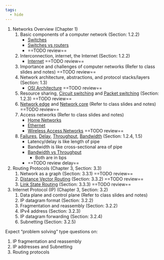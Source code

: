 ```yaml
---
tags:
  - hide
---
```

1. Networks Overview (Chapter 1)
	1. Basic components of a computer network (Section: 1.2.2)
		- [Switches](OSI%20layers/Link%20layer/Switches.md)
		- [Switches vs routers](../Switch%20vs%20Router.md)
		- ==TODO review==
	2. Interconnection, internet, the Internet (Section: 1.2.2)
		- [Internet](../Internet.md)
		==TODO review==
	3. Importance and challenges of computer networks (Refer to class slides and notes)
		==TODO review==
	4. Network architecture, abstractions, and protocol stacks/layers (Section: 1.3)
		- [OSI Architecture](../OSI%20layers/OSI%20Architecture.md)
		==TODO review==
	5. Resource sharing, [Circuit switching](OSI%20layers/Link%20layer/Circuit%20switching.md) and [Packet switching](OSI%20layers/Link%20layer/Packet%20switching.md) (Section: 1.2.3)
		==TODO review==
	6. [Network edge](../Network%20edge.md) and [Network core](../Network%20core.md) (Refer to class slides and notes)
		==TODO review==
	7. Access networks (Refer to class slides and notes)
		- [Home Networks](../Home%20Networks.md)
		- [Ethernet](Ethernet/Ethernet.md)
		- [Wireless Access Networks](Wireless/Wireless%20Access%20Networks.md)
		==TODO review==
	8. [Failures](Failures), [Delay](../Delay.md), [Throughput](../Throughput.md), [Bandwidth](../Bandwidth.md) (Section: 1.2.4, 1.5)
		- Latency/delay is like length of pipe
		- Bandwidth is like cross-sectional area of pipe
		- [Bandwidth vs Throughput](../Bandwidth%20vs%20Throughput.md)
			- Both are in bps
		- ==TODO review delay==
2. Routing Protocols (Chapter 3, Section: 3.3)
	1. Network as a graph (Section: 3.3.1)
		==TODO review==
	2. [Distance Vector Routing](OSI%20layers/Network%20layer/Routing/Distance%20Vector%20Routing.md) (Section: 3.3.2)
		==TODO review==
	3. [Link State Routing](OSI%20layers/Network%20layer/Routing/Link%20State%20Routing.md) (Section: 3.3.3)
		==TODO review==
3. Internet Protocol (IP) (Chapter 3, Section: 3.2)
	1. Data plane and control plane (Refer to class slides and notes)
	2. IP datagram format (Section: 3.2.2)
	3. Fragmentation and reassembly (Section: 3.2.2)
	4. IPv4 address (Section: 3.2.3)
	5. IP datagram forwarding (Section: 3.2.4)
	6. Subnetting (Section: 3.2.5)

Expect “problem solving” type questions on:
1. IP fragmentation and reassembly
2. IP addresses and Subnetting
3. Routing protocols
